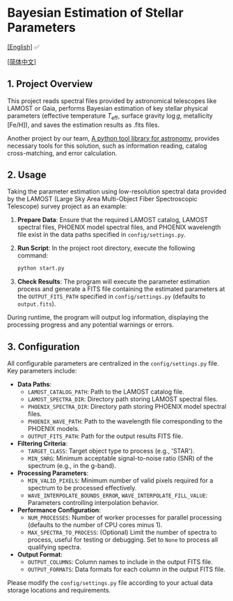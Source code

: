 # Bayesian Estimation of Stellar Parameters
[[English]](README.md) ✅

[[简体中文]](README_zh.md) 
## 1. Project Overview

This project reads spectral files provided by astronomical telescopes like LAMOST or Gaia, performs Bayesian estimation of key stellar physical parameters (effective temperature $T_{\text{eff}}$, surface gravity $\log g$, metallicity $[\text{Fe/H}]$), and saves the estimation results as .fits files.

Another project by our team, [A python tool library for astronomy](https://github.com/T-Auto/Python-tools-for-Astronomy), provides necessary tools for this solution, such as information reading, catalog cross-matching, and error calculation.

## 2. Usage

Taking the parameter estimation using low-resolution spectral data provided by the LAMOST (Large Sky Area Multi-Object Fiber Spectroscopic Telescope) survey project as an example:

1.  **Prepare Data**: Ensure that the required LAMOST catalog, LAMOST spectral files, PHOENIX model spectral files, and PHOENIX wavelength file exist in the data paths specified in `config/settings.py`.

2.  **Run Script**: In the project root directory, execute the following command:

    ```bash
    python start.py
    ```

3.  **Check Results**: The program will execute the parameter estimation process and generate a FITS file containing the estimated parameters at the `OUTPUT_FITS_PATH` specified in `config/settings.py` (defaults to `output.fits`).

During runtime, the program will output log information, displaying the processing progress and any potential warnings or errors.

## 3. Configuration

All configurable parameters are centralized in the `config/settings.py` file. Key parameters include:

*   **Data Paths**:
    *   `LAMOST_CATALOG_PATH`: Path to the LAMOST catalog file.
    *   `LAMOST_SPECTRA_DIR`: Directory path storing LAMOST spectral files.
    *   `PHOENIX_SPECTRA_DIR`: Directory path storing PHOENIX model spectral files.
    *   `PHOENIX_WAVE_PATH`: Path to the wavelength file corresponding to the PHOENIX models.
    *   `OUTPUT_FITS_PATH`: Path for the output results FITS file.
*   **Filtering Criteria**:
    *   `TARGET_CLASS`: Target object type to process (e.g., 'STAR').
    *   `MIN_SNRG`: Minimum acceptable signal-to-noise ratio (SNR) of the spectrum (e.g., in the g-band).
*   **Processing Parameters**:
    *   `MIN_VALID_PIXELS`: Minimum number of valid pixels required for a spectrum to be processed effectively.
    *   `WAVE_INTERPOLATE_BOUNDS_ERROR`, `WAVE_INTERPOLATE_FILL_VALUE`: Parameters controlling interpolation behavior.
*   **Performance Configuration**:
    *   `NUM_PROCESSES`: Number of worker processes for parallel processing (defaults to the number of CPU cores minus 1).
    *   `MAX_SPECTRA_TO_PROCESS`: (Optional) Limit the number of spectra to process, useful for testing or debugging. Set to `None` to process all qualifying spectra.
*   **Output Format**:
    *   `OUTPUT_COLUMNS`: Column names to include in the output FITS file.
    *   `OUTPUT_FORMATS`: Data formats for each column in the output FITS file.

Please modify the `config/settings.py` file according to your actual data storage locations and requirements.
